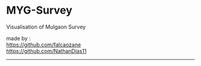 # MYG-Survey

Visualisation of Mulgaon Survey 

made by : <br>
https://github.com/falcaozane <br>
https://github.com/NathanDias11 
<hr>

